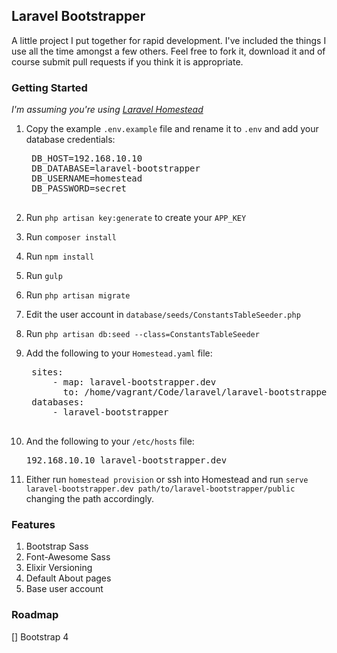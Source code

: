 ## Laravel Bootstrapper

A little project I put together for rapid development. I've included the things I use all the time amongst a few others. Feel free to fork it, download it and of course submit pull requests if you think it is appropriate.

### Getting Started

*I'm assuming you're using [Laravel Homestead](http://laravel.com/docs/5.1/homestead)*

1. Copy the example `.env.example` file and rename it to `.env` and add your database credentials:

    <pre>
    DB_HOST=192.168.10.10
    DB_DATABASE=laravel-bootstrapper
    DB_USERNAME=homestead
    DB_PASSWORD=secret
    </pre>

2. Run `php artisan key:generate` to create your `APP_KEY`

3. Run `composer install`

4. Run `npm install`

5. Run `gulp`

6. Run `php artisan migrate`

7. Edit the user account in `database/seeds/ConstantsTableSeeder.php`

8. Run `php artisan db:seed --class=ConstantsTableSeeder`

9. Add the following to your `Homestead.yaml` file:

    <pre>
    sites:
        - map: laravel-bootstrapper.dev
          to: /home/vagrant/Code/laravel/laravel-bootstrapper/public
    databases:
        - laravel-bootstrapper
    </pre>

10. And the following to your `/etc/hosts` file:

    <pre>
    192.168.10.10 laravel-bootstrapper.dev
    </pre>

11. Either run `homestead provision` or ssh into Homestead and run `serve laravel-bootstrapper.dev path/to/laravel-bootstrapper/public` changing the path accordingly.

### Features

1. Bootstrap Sass
2. Font-Awesome Sass
3. Elixir Versioning
4. Default About pages
5. Base user account

### Roadmap

[] Bootstrap 4